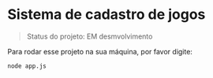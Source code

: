 <h1>Sistema de cadastro de jogos</h1>

 > Status do projeto: EM desmvolvimento
 
 Para rodar esse projeto na sua máquina, por favor digite:
 ```
 node app.js
 ```
